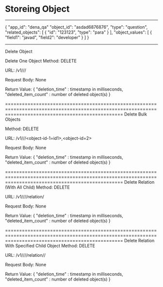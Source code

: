 # Storeing Object #

----------

{
  "app_id": "dena_qa"
  "object_id": "asdad6876876",
  "type": "question",
  "related_objects": [
    {
      "id": "123123",
      "type": "para"
    }
  ],
  "object_values": [
    {
      "field1": "javad",
      "field2": "developer"
    }
  ]
}


************************************

Delete Object

Delete One Object
Method:
  DELETE

URL:
  /v1/<application-id>/<type-name>/<object-id>

Request Body:
  None

  Return Value:
  {
   "deletion_time" : timestamp in milliseconds,
   "deleted_item_count" : number of deleted object(s)
  }

======================================================================================================================================================
Delete Bulk Objects

Method:
  DELETE

URL:
  /v1/<application-id>/<type-name>/<object-id-1=id1>,<object-id=2>

Request Body:
  None

  Return Value:
  {
   "deletion_time" : timestamp in milliseconds,
   "deleted_item_count" : number of deleted object(s)
  }

======================================================================================================================================================
Delete Relation (With All Child)
Method:
  DELETE

URL:
  /v1/<application-id>/<type-name-1>/<object-id-1>/relation/<type-name-2>

Request Body:
  None

  Return Value:
  {
   "deletion_time" : timestamp in milliseconds,
   "deleted_item_count" : number of deleted object(s)
  }

======================================================================================================================================================
Delete Relation With Specified Child Object
Method:
  DELETE

URL:
  /v1/<application-id>/<type-name-1>/<object-id-1>/relation/<type-name-2>/<object-id-2>

Request Body:
  None

  Return Value:
  {
   "deletion_time" : timestamp in milliseconds,
   "deleted_item_count" : number of deleted object(s)
  }
